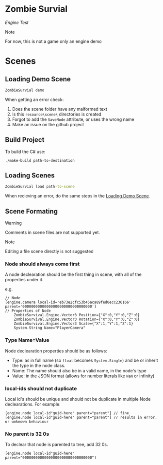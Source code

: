 # Zombie Survial

_Engine Test_

> [!NOTE]
> For now, this is not a game only an engine demo

# Scenes

## Loading Demo Scene

```cmd
ZombieSurvial demo
```

When getting an error check:

1. Does the scene folder have any malformed text
2. Is this `resource\scene\` directories is created
3. Forgot to add the `SaveNode` attribute, or uses the wrong name
4. Make an issue on the github project

## Build Project

To build the C# use:

```CMD
./make-build path-to-destination
```

## Loading Scenes

```cmd
ZombieSurvial load path-to-scene
```

When recieving an error, do the same steps in the [Loading Demo Scene](#loading-demo-scene).

## Scene Formating

> [!WARNING]
> Comments in scene files are not supported yet.

> [!NOTE]
> Editing a file scene directly is not suggested

### Node should always come first

A node declearation should be the first thing in scene, with all of the properties under it.

e.g.

```scene
// Node
[engine.camera local-id='eb73e2cfc53b45aca89fed0ecc236166' parent='00000000000000000000000000000000']
// Properties of Node
	ZombieSurvival.Engine.Vector3 Position={"X":0,"Y":0,"Z":0}
	ZombieSurvival.Engine.Vector3 Rotation={"X":0,"Y":0,"Z":0}
	ZombieSurvival.Engine.Vector3 Scale={"X":1,"Y":1,"Z":1}
	System.String Name="PlayerCamera"
```

### Type Name=Value

Node declearation properties should be as follows:

- Type: as in full name (so `float` becomes `System.Single`) and be or inherit the type in the node class.
- Name: The name should also be in a valid name, in the node's type
- Value: in the JSON format (allows for number literals like `NaN` or infinity)

### local-ids should not duplicate

Local id's should be unique and should not be duplicate in multiple Node declearations. For example:

```scene
[engine.node local-id"guid-here" parent="parent"] // fine
[engine.node local-id"guid-here" parent="parent"] // results in error, or unknown behaviour
```

### No parent is 32 0s

To declear that node is parented to tree, add 32 0s.

```scene
[engine.node local-id"guid-here" parent="00000000000000000000000000000000"]
```
